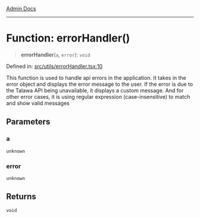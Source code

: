 [Admin Docs](/)

***

# Function: errorHandler()

> **errorHandler**(`a`, `error`): `void`

Defined in: [src/utils/errorHandler.tsx:10](https://github.com/gautam-divyanshu/talawa-admin/blob/7e5a95aa37ca1c5b95489b6b18ea8cf85fb3559b/src/utils/errorHandler.tsx#L10)

This function is used to handle api errors in the application.
It takes in the error object and displays the error message to the user.
If the error is due to the Talawa API being unavailable, it displays a custom message. And for other error cases, it is using regular expression (case-insensitive) to match and show valid messages

## Parameters

### a

`unknown`

### error

`unknown`

## Returns

`void`
